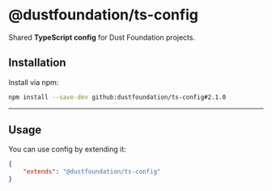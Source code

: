 # @dustfoundation/ts-config

Shared **TypeScript config** for Dust Foundation projects.

## Installation

Install via npm:

```sh
npm install --save-dev github:dustfoundation/ts-config#2.1.0
```

---

## Usage

You can use config by extending it:

```json
{
	"extends": "@dustfoundation/ts-config"
}
```
